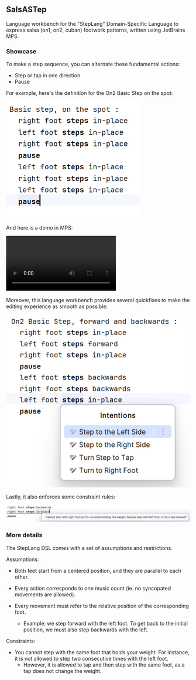 ## SalsASTep

Language workbench for the "StepLang" Domain-Specific Language to express salsa (on1, on2, cuban) footwork patterns, written using JetBrains MPS.

### Showcase

To make a step sequence, you can alternate these fundamental actions:
- Step or tap in one direction
- Pause

For example, here's the definition for the On2 Basic Step on the spot:

![DSL Definition - Basic step on the spot](./media/dsl-basic-on-the-spot.png)

And here is a demo in MPS:

![DSL Definition Demo](./media/definition-example.mkv)

Moreover, this language workbench provides several quickfixes to make the editing experience as smooth as possible:

![Language Workbench Quickfixes](./media/quickfixes.png)

Lastly, it also enforces some constraint rules:

![DSL Constraints](./media/constraints.png)

### More details

The StepLang DSL comes with a set of assumptions and restrictions.

Assumptions:
- Both feet start from a centered position, and they are parallel to each other.

- Every action corresponds to one music count (ie. no syncopated movements are allowed).

- Every movement must refer to the relative position of the corresponding foot.
    - Example: we step forward with the left foot. To get back to the initial position, we must also step backwards with the left.

Constraints:
  - You cannot step with the same foot that holds your weight. For instance, it is not allowed to step two consecutive times with the left foot.
    - However, it is allowed to tap and then step with the same foot, as a tap does not change the weight.